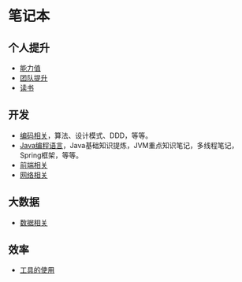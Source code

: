 # 笔记本
## 个人提升
- [能力值](ability/README.md)
- [团队提升](manage/README.md)
- [读书](read/README.md)

## 开发
- [编码相关](code/README.md)，算法、设计模式、DDD，等等。
- [Java编程语言](java/README.md)，Java基础知识提炼，JVM重点知识笔记，多线程笔记，Spring框架，等等。
- [前端相关](frontend/README.md)
- [网络相关](net\README.md) 

## 大数据
- [数据相关](data/README.md)

## 效率
- [工具的使用](tools/README.md)

